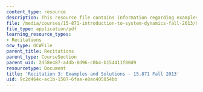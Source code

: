 ```yaml
---
content_type: resource
description: This resource file contains information regarding examples and solutions.
file: /media/courses/15-871-introduction-to-system-dynamics-fall-2013/9c2d464cac1b15076faae8ac405854bb_MIT15_871F13_rec3.pdf
file_type: application/pdf
learning_resource_types:
- Recitations
ocw_type: OCWFile
parent_title: Recitations
parent_type: CourseSection
parent_uid: 2d58e487-a4db-8d96-c0b4-b154411f80d9
resourcetype: Document
title: 'Recitation 3: Examples and Solutions - 15.871 Fall 2013'
uid: 9c2d464c-ac1b-1507-6faa-e8ac405854bb
---
```

